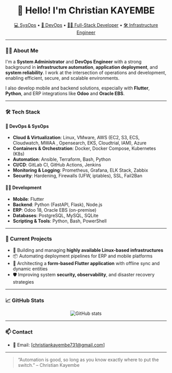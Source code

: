 <h1 align="center">👋 Hello! I'm Christian KAYEMBE</h1>

<p align="center">
  <a href="#">💻 SysOps</a> •
  <a href="#">🚀 DevOps</a> •
  <a href="#">👨‍💻 Full-Stack Developer</a> •
  <a href="#">🛠️ Infrastructure Engineer</a>
</p>

---

### 🧑‍💼 About Me

I'm a **System Administrator** and **DevOps Engineer** with a strong background in **infrastructure automation**, **application deployment**, and **system reliability**. I work at the intersection of operations and development, enabling efficient, secure, and scalable environments.

I also develop mobile and backend solutions, especially with **Flutter**, **Python**, and ERP integrations like **Odoo** and **Oracle EBS**.

---

### 🛠️ Tech Stack

#### 🚧 DevOps & SysOps

* **Cloud & Virtualization**: Linux, VMware, AWS (EC2, S3, ECS, Cloudwatch, MWAA , Opensearch, EKS, Cloudtrial, IAM), Azure
* **Containers & Orchestration**: Docker, Docker Compose, Kubernetes (K8s)
* **Automation**: Ansible, Terraform, Bash, Python
* **CI/CD**: GitLab CI, GitHub Actions, Jenkins
* **Monitoring & Logging**: Prometheus, Grafana, ELK Stack, Zabbix
* **Security**: Hardening, Firewalls (UFW, iptables), SSL, Fail2Ban

#### 👨‍💻 Development

* **Mobile**: Flutter
* **Backend**: Python (FastAPI, Flask), Node.js
* **ERP**: Odoo 18, Oracle EBS (on-premise)
* **Databases**: PostgreSQL, MySQL, SQLite
* **Scripting & Tools**: Python, Bash, PowerShell

---

### 🔧 Current Projects

* 🧱 Building and managing **highly available Linux-based infrastructures**
* 📦 Automating deployment pipelines for ERP and mobile platforms
* 📲 Architecting a **form-based Flutter application** with offline sync and dynamic entities
* 🛡️ Improving system **security, observability**, and disaster recovery strategies

---

### 📈 GitHub Stats

<p align="center">
  <img src="https://github-readme-stats.vercel.app/api?username=kayembechris&show_icons=true&theme=github_dark" alt="GitHub stats" />
</p>

---

### 📫 Contact

* 📧 Email: \[[christiankayembe731@gmail.com](mailto:christiankayembe731@gmail.com)]

---

> “Automation is good, so long as you know exactly where to put the switch.” – Christian Kayembe
